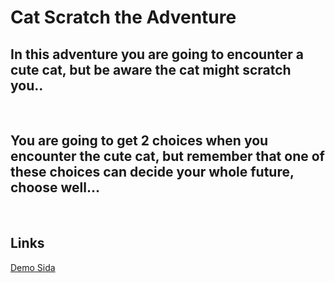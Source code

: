 #                   Cat Scratch the Adventure

## In this adventure you are going to encounter a cute cat, but be aware the cat might scratch you..

<br>

## You are going to get 2 choices when you encounter the cute cat, but remember that one of these choices can decide your whole future, choose well...

<br>

## Links

[Demo Sida](https://empafrontend.github.io/JS-labb-1/)